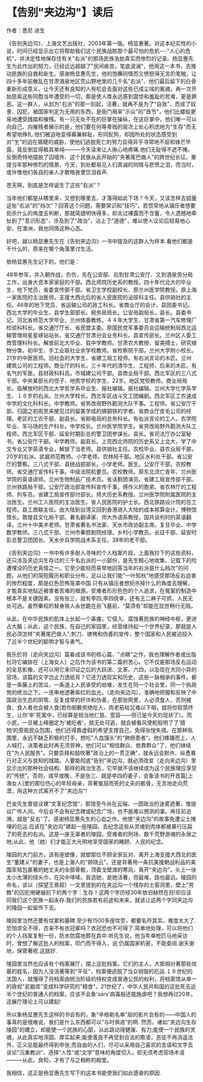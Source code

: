 # 【告别"夹边沟"】读后

作者：悉尼 进生

《告别夹边沟》，上海文艺出版社，2003年第一版。杨显惠著。对这本纪实性的小说，时间已经显示出它将帮助我们这个民族战胜那个最可怕的危机---"人心的危机"，并决定性地保存住有关"右派"的那场民族浩劫真实而惨烈的记录。杨显惠先生为此作出的努力，已经远远超越了"民间疾苦，笔底波澜"，他用这一本书，去推动民族的自救和新生。感谢杨显惠先生，他的饱蘸同情而又愤怒得无言的笔触，让四十多年前散乱在甘肃酒泉地区荒山野地里的几千名"右派"、他们最后留下的白骨重新形成意义，让今天还有良知的人有机会去面对这些已成尘埃的冤魂，再一次开始思索这些同胞当年遭受的一切，那是使人类永远感到震惊和羞耻的苦难，更是罪恶。这一群人，从划为"右派"的那一刻起，活著，就再不是为了"自我"，而成了奴隶、囚犯，被国家判定为无用的东西，是衙门用来"示众"的"首节"，他们比蝼蚁更易地遭受践踏和摧残。有一只无处不在的巨掌在操纵，在这巨掌中，他们唯一可以向自己、向摧残者展示的是，他们要在何等卑贱的层次上处心积虑地为"生存"而无希望地挣扎.他们被迫地变得寡廉鲜耻，形同髭狗，却因所处的状态感受到对"生"的迫在眉睫的威胁，使他们逃脱死亡的努力显得异乎寻常地不屈和锋芒毕露，竟反倒显得极其单纯———今天读来让人揪心地疼痛.他们无耻得不遮不掩，反倒奇特地摆脱了囚墙外、这个民族从此开始的"夹著尾巴做人"的跨世纪长征。重提当年那种惨烈的情景，今天，到处都易见人们真诚的同情与悲愤之泪，而当时，或许惟他们各自的亲人才敢暗夜里饮泪吞声.

苍天啊，到底是怎样诞生了这些"右派"？

当年他们都是从哪里来，又想到哪里去，才落得如此下场？今天，又该怎样去掂量这些"右派"的"挡次"？回答这个问题，需要常识和"技巧"。若惯常地从镇压者想要扼杀什么的角度去判断，那就简捷明快得多，却太过裸露而不含蓄，令人遗撼地牵扯到了"意识形态"、涉及到了"政治"，沾上了"道德"，难以使人议论后轻易地心安。在澳洲，我也同情这种心态。

好吧，就以杨显惠先生在《告别夹边沟》一书中提及的这群人为样本.看他们都是干什么的，原来在哪个角落里讨生活。

依杨显惠先生记下的，他们是：

48年参军，并入朝作战，负伤，先在公安部、后到甘肃公安厅、又到酒泉劳分局工作，出身大资本家家庭的干部。西北师院历史系的教授。四十年代北大的毕业生，地下党员，省委宣传部干部。省卫生学校副校长、原兰州医学院教授。原上海一家医院的主治医师，支援大西北后的省人民医院的泌尿科主任。县供销社的主任。46年的地下党员、省运输公司的政工科长。省商业厅的会计。县团委书记。西北大学的毕业生、县学生部部长。税务局局长。公安局副局长。县长。县委书记。河北省师范大学毕业、兰州体委教练。４４年大学生、甘肃省第一汽车修理厂检验科科长。省交通厅厅长、省民盟主委。原国民党军事委员会运输统制局西北运输管理局星星峡站站长、省交通厅甘肃分会业务科长。县宣传部长。兰州区人委工商管理科科长。解放前北大毕业、县中学教师。甘肃农大教授、留美搏士，研究植物分类。初中生、手工业联社业余学校教师。省检察院干部。兰州大学附小校长。21岁的中医医师。旧社会的大学生、省建工局工程师。有右派言论的木匠。兰州建筑公司的工程师。商业厅的科长。三十年代的清华生、工程师、后来的木匠。有名气的军医。县财政科科员。市城建公司干部。县商业局干部。西北军区的三八式干部。中央某部长的侄子、地质学校的学生，22岁。地区党校教师。商业局局长。临解放时的西北大学哲学系毕业生、报社编辑。报社编辑。兰州大学化学系学生、１８岁的右派。兰州大学校长。西北军区战斗文工团编剧。西北军区工农速成中学的文化科科长。中学教师。省劳改局野外勘测大队干事。工程师。省公安厅干部。归国之初周恩来接见过的留美学成的搞钢铁的学者。省商业厅皮毛公司的经理。老区的工农干部、副县长。省邮电局的总务科长。有右派言论的工人。农学院毕业、军马场的生产科长。中学校长。兰州医学院学生。省劳改局野外勘测大队工程师。西北军区干部、延安时期彭总的警卫团参谋长。县长。省司法厅办公室秘书。省公安厅干部。中学教师。副县长。上完西北师院的历史系又上北大，学了中文专业又学英语专业，解放了当老师。县供销社主任。农校毕业、县农业局干部，20岁的右派。武威师范教师。小学老师。农林局干部。地区水利处干部。省公安厅的警察。三八式干部、县统战部部长。小学老师。医生。公安厅干部。农校教师。省交通厅宣传科干事。中级法院机要员。农校教师。原东北流亡青年、兰州医学院的英语讲师。兰州生物制品厂技术员。省话剧团演员。省建工局宣传部干部。兰州铁路局干部。公安厅政治部宣传科宣传干事。傅作义的胞弟、省农林厅的工程师。列车员。省建工局宣传部付部长。师大历史系教授。兰州医学院附属医院的主治医生。兰州工人医院的主治医生。省人民医院的护士长。西北铁路设计院的总工程师。县工商联主任。由大陆到台湾又回到香港进入大陆的成本核算会计。博物馆馆长。敦煌县文化局干部。著名翻译家、师大外语系教授，国共谈判时的英语翻译。兰州十中美术老师。甘肃省著名书法家、天水市政协副主席。复旦毕业、中学数学教师。三八式干部、兰州市秦腔剧院经理。乡村小学教员。长征干部、延安时彭总警卫团团长、天水步兵学院战术系主任。38年的老干部。

《告别夹边沟》一书中有许多耐人寻味的个人档案片段，上面我抄下的这些资料，还只涉及夹边沟生存过的三千名右派的一小部份，是先生精心地收集、记载下的险遭埋没的历史真情之一。它至少能轻而易举地回答当年的右派是什么档次"的问题。从他们的简短履历和职业分布，足以让我们能"一叶知秋"地感受那场反右迫害的惨烈程度，那是红色恐怖笼罩中国.只有从镇压者想扼杀掉什么的角度去理解，才能真实地贴近被害者苦难的根源。受难者形形色色的个人追求，在冤案的制造中根本不是关键因素。没有张三，就有李四;李四侥幸，还有王二麻子可抓，人民无处可逃。虽然秦桧的替身铁人永世跪在岳飞墓前，“莫须有”却能在现世畅行无阻。

从此，在中华民族的肌体上长起一个毒瘤，它侵入、腐蚀著民族的神经中枢，更进占大脑；从此，这个民族，在自己的家园里，经营维持起一个世界纪录，那就是人民必须怎样"夹著尾巴做人";刺刀、镣铐和伪善的宣传，整个国家和人民被迫投入了近半个世纪的聪明才智与勇气。

我乐於将〔走向夹边沟〕篇看成该书的核心篇、"点睛"之作，我也理解作者或出版社将它编排在〔上海女人〕之后作为该书的第二篇的苦心。它不仅是那场反右运动的全息影像，还可以用它来印证之后的大跃进、文革、六四，以及现在大同小异的官场。该篇的文字岂止力透纸背？它还力透现实和历史、这些一脉相承的事件。都是一条藤上的苦瓜，一条道上人民承受的劫难，发生在同一个社会里，同一个执政党的统治之下。一连串地透著紫红的血光。〔走向夹边沟〕，准确地把握和反映了中国政治生态的阴鸷、反复成常的奸诈和伪善，在那张网里，人必须食人，否则被食，食人者也会被人食(若你胆敢拒绝吃人，肉老筋枯又难以下咽，就将你软禁终生，让你'牢'死寓中，已经算是相当地仁慈、宽容——但已是今天的现状了）。而小民，一旦被上峰圈定为'被吃者'，就无处可逃，就会被看风使舵般明了了‘猎物’的旁观民众包围，他们还得靠虚假的希望支撑自己，免得张惶失措。在那种氛围里，永远不缺乏积极的打手，想吃"人血馒头"的"肺痨患者"。他们蜂踊而上，人人喊打，决策者此时再无须劳神，他们可以"相信群众、依靠群众"了，他们继续在"为人民服务"。只要崇拜和鼓吹著"政治上的一贯正确"，就永远会默许、纵恿暴行对正义与良知的践踏。人要能彻底"告别"夹边沟，就必须改变〔走向夹边沟〕里显示出的那种社会结构、那样的政治生态，它早就不该继续成为这个民族理应享受的"传统"。否则，或早或晚，不是张三、就是李四的妻子，会象该书的开首篇[上海女人]里的那位伤心的年轻母亲，背著冤屈而死的丈夫的骸骨，无言地走向荒漠，用这种方式离开不了"夹边沟"!

巴金先生曾提议建"文革纪念馆"，那馆至今尚在云端，一团政治的迷雾遮著，惟提议广传人间。今后会不会有纪念碑或纪念广场，也不是难以预测的事。再往前追溯，就是"反右"了。感谢杨显惠先生的心血之作。他使"夹边沟"的故事免遭尘土掩埋的厄运.应该在"夹边沟"建起一座陵园，去纪念这些从灵魂到肉体都被暴行压扁了的死去的右派。这是一座无辜者的陵园，受难者的刑场，数千荒野游魂的永居之地;从此，他（她）们才能正大光明地享受国家的睠顾、人民的纪念。

陵园的大门前方，该有座塑像，就塑那位不顾全家反对、离开上海支援大西北的医生"董建义"的妻子，也是上海人的"顾晓云"。还是背著用一条抗美援朝战利品的美国军毯包裹著的她丈夫的全部骨骸，顶着戈壁滩的寒风，离开"夹边沟"，头上一块太小太薄的绿头巾，在风中哆嗦。我选她，是她活著，但最难、路也最远。陵园的命名，该以〔探望王景超〕一文里提到的在夹边沟一个残存的土窑洞里，壁上"劳教"的囚犯用硬器刻下的两个字：生存！这两个字历经30年依旧赫然在目!却应该同我们这个民族一起永存.我们的民族若有前途和未来，就该让这两个字同夹边沟的陵园一起留传下去。

陵园里当然还要有坟冢和墓碑.至少有1500多座坟茔，都要名符其实，难度太大了.恐怕求全不得，古来不有衣冠冢吗？衣冠恐也不可得了.简单地处理，可以将他们的个人挡案复制一份，防水防腐地葬在其中.听先生说，他当年单枪匹马地采访时，曾想了解这批人的档案，叩门而不得入，说:仍属国家机密，不能查阅.谢天谢地，保管著呢.这就好.

陵园里当然也应该有个档案展厅，摆上这批档案。它们的主人，大抵相对著那些坟墓的姓名，因为人没活著等到"平反"，档案便逃脱了当众销毁的厄运.１８世纪的法国人，就懂得了将档案由统治阶级的特权变成普通公民的权利，将档案馆从单一的政权"武器库"变成科学研究的"粮食"，21世纪了，中华人民共和国的这批死去近半个世纪的普通人的档案，应该不会象'sars'病毒般还能施虐吧？我想再过20年，这展厅理论上可以建起!

所以象杨显惠先生这样的书会有的，象"辛格勒名单"般的影片会有的——中国人的事真的是很难说，我们是什么东西都可以"与时俱进"的啊. 然而，诸如"夹边沟生存陵园"的建立，却能使一个民族的心脏，从此跳动得健康、有力;能使一个民族的灵魂，从此真实地浑圆、厚实起来;能使善良不再受到合法的欺凌，恶徒不再消遥法外，正义总能最终得到申张;而自由的人们，尽可以采用自己喜欢的言语和文字去谈论"沉重教训"、选择“人性”或“文学”意味的角度切入，却无须考虑官场术语———从此，良知，才有了与之相称的殿堂。

我相信，这正是杨显惠先生写下的这本书能使我们如此感奋的原因.
